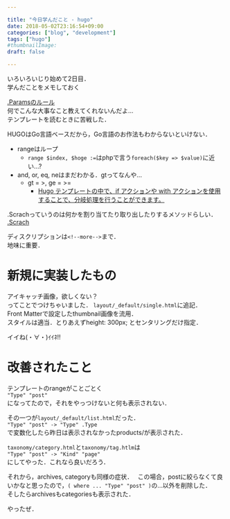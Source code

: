 ```yaml
---

title: "今日学んだこと - hugo"
date: 2018-05-02T23:16:54+09:00
categories: ["blog", "development"]
tags: ["hugo"]
#thumbnailImage:
draft: false

---
```


<!-- # 今日学んだこと -->

いろいろいじり始めて2日目．  
学んだことをメモしておく
<!--more-->

[.Paramsのルール](https://qiita.com/spiegel-im-spiegel/items/4c5859f7cac877068742#params-%E3%81%AE%E3%83%AB%E3%83%BC%E3%83%AB)  
何でこんな大事なこと教えてくれないんだよ...  
テンプレートを読むときに苦戦した．  

HUGOはGo言語ベースだから，Go言語のお作法もわからないといけない．
* rangeはループ
  * `range $index, $hoge :=`はphpで言う`foreach($key => $value)`に近い...?
* and, or, eq, neはまだわかる．gtってなんや...
  * gt = >, ge = >=
    * [Hugo テンプレートの中で、if アクションや with アクションを使用することで、分岐処理を行うことができます。](http://maku77.github.io/hugo/layout/grammer/if.html)  

.Scrachっていうのは何かを割り当てたり取り出したりするメソッドらしい．  
[.Scrach](https://gohugo.io/functions/scratch)  

ディスクリプションは`<!--more-->`まで．  
地味に重要．

# 新規に実装したもの  

アイキャッチ画像，欲しくない？  
ってことでつけちゃいました．
`layout/_default/single.html`に追記．  
Front Matterで設定したthumbnail画像を流用．  
スタイルは適当．とりあえずheight: 300px; とセンタリングだけ指定．

イイね(・∀・)ｲｲﾈ!!  


# 改善されたこと
テンプレートのrangeがことごとく  
`"Type" "post"`  
になってたので，それをやっつけないと何も表示されない．  

その一つが`layout/_default/list.html`だった．  
`"Type" "post" -> "Type" .Type`  
で変数化したら昨日は表示されなかったproducts/が表示された．  

`taxonomy/category.html`と`taxonomy/tag.htlm`は  
`"Type" "post" -> "Kind" "page"`  
にしてやった．これなら良いだろう．

それから，archives, categoryも同様の症状．　 
この場合，postに絞らなくて良いかなと思ったので，`( where ... "Type" "post" )`の...以外を削除した．  
そしたらarchivesもcategoriesも表示された．

やったぜ．  


